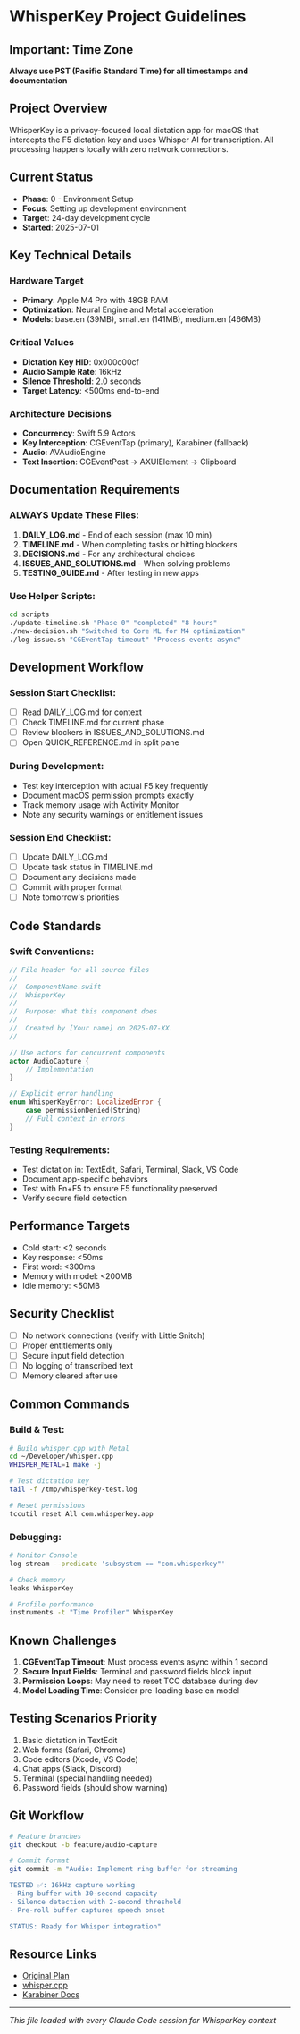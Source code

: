 # WhisperKey Project Guidelines

## Important: Time Zone
**Always use PST (Pacific Standard Time) for all timestamps and documentation**

## Project Overview
WhisperKey is a privacy-focused local dictation app for macOS that intercepts the F5 dictation key and uses Whisper AI for transcription. All processing happens locally with zero network connections.

## Current Status
- **Phase**: 0 - Environment Setup
- **Focus**: Setting up development environment
- **Target**: 24-day development cycle
- **Started**: 2025-07-01

## Key Technical Details

### Hardware Target
- **Primary**: Apple M4 Pro with 48GB RAM
- **Optimization**: Neural Engine and Metal acceleration
- **Models**: base.en (39MB), small.en (141MB), medium.en (466MB)

### Critical Values
- **Dictation Key HID**: 0x000c00cf
- **Audio Sample Rate**: 16kHz
- **Silence Threshold**: 2.0 seconds
- **Target Latency**: <500ms end-to-end

### Architecture Decisions
- **Concurrency**: Swift 5.9 Actors
- **Key Interception**: CGEventTap (primary), Karabiner (fallback)
- **Audio**: AVAudioEngine
- **Text Insertion**: CGEventPost → AXUIElement → Clipboard

## Documentation Requirements

### ALWAYS Update These Files:
1. **DAILY_LOG.md** - End of each session (max 10 min)
2. **TIMELINE.md** - When completing tasks or hitting blockers
3. **DECISIONS.md** - For any architectural choices
4. **ISSUES_AND_SOLUTIONS.md** - When solving problems
5. **TESTING_GUIDE.md** - After testing in new apps

### Use Helper Scripts:
```bash
cd scripts
./update-timeline.sh "Phase 0" "completed" "8 hours"
./new-decision.sh "Switched to Core ML for M4 optimization"
./log-issue.sh "CGEventTap timeout" "Process events async"
```

## Development Workflow

### Session Start Checklist:
- [ ] Read DAILY_LOG.md for context
- [ ] Check TIMELINE.md for current phase
- [ ] Review blockers in ISSUES_AND_SOLUTIONS.md
- [ ] Open QUICK_REFERENCE.md in split pane

### During Development:
- Test key interception with actual F5 key frequently
- Document macOS permission prompts exactly
- Track memory usage with Activity Monitor
- Note any security warnings or entitlement issues

### Session End Checklist:
- [ ] Update DAILY_LOG.md
- [ ] Update task status in TIMELINE.md
- [ ] Document any decisions made
- [ ] Commit with proper format
- [ ] Note tomorrow's priorities

## Code Standards

### Swift Conventions:
```swift
// File header for all source files
//
//  ComponentName.swift
//  WhisperKey
//
//  Purpose: What this component does
//  
//  Created by [Your name] on 2025-07-XX.
//

// Use actors for concurrent components
actor AudioCapture {
    // Implementation
}

// Explicit error handling
enum WhisperKeyError: LocalizedError {
    case permissionDenied(String)
    // Full context in errors
}
```

### Testing Requirements:
- Test dictation in: TextEdit, Safari, Terminal, Slack, VS Code
- Document app-specific behaviors
- Test with Fn+F5 to ensure F5 functionality preserved
- Verify secure field detection

## Performance Targets
- Cold start: <2 seconds
- Key response: <50ms
- First word: <300ms
- Memory with model: <200MB
- Idle memory: <50MB

## Security Checklist
- [ ] No network connections (verify with Little Snitch)
- [ ] Proper entitlements only
- [ ] Secure input field detection
- [ ] No logging of transcribed text
- [ ] Memory cleared after use

## Common Commands

### Build & Test:
```bash
# Build whisper.cpp with Metal
cd ~/Developer/whisper.cpp
WHISPER_METAL=1 make -j

# Test dictation key
tail -f /tmp/whisperkey-test.log

# Reset permissions
tccutil reset All com.whisperkey.app
```

### Debugging:
```bash
# Monitor Console
log stream --predicate 'subsystem == "com.whisperkey"'

# Check memory
leaks WhisperKey

# Profile performance
instruments -t "Time Profiler" WhisperKey
```

## Known Challenges
1. **CGEventTap Timeout**: Must process events async within 1 second
2. **Secure Input Fields**: Terminal and password fields block input
3. **Permission Loops**: May need to reset TCC database during dev
4. **Model Loading Time**: Consider pre-loading base.en model

## Testing Scenarios Priority
1. Basic dictation in TextEdit
2. Web forms (Safari, Chrome)
3. Code editors (Xcode, VS Code)
4. Chat apps (Slack, Discord)
5. Terminal (special handling needed)
6. Password fields (should show warning)

## Git Workflow
```bash
# Feature branches
git checkout -b feature/audio-capture

# Commit format
git commit -m "Audio: Implement ring buffer for streaming

TESTED ✅: 16kHz capture working
- Ring buffer with 30-second capacity
- Silence detection with 2-second threshold
- Pre-roll buffer captures speech onset

STATUS: Ready for Whisper integration"
```

## Resource Links
- [Original Plan](docs-archive/planning/WhisperKey-Planning.md)
- [whisper.cpp](https://github.com/ggerganov/whisper.cpp)
- [Karabiner Docs](https://karabiner-elements.pqrs.org/docs/)

---
*This file loaded with every Claude Code session for WhisperKey context*